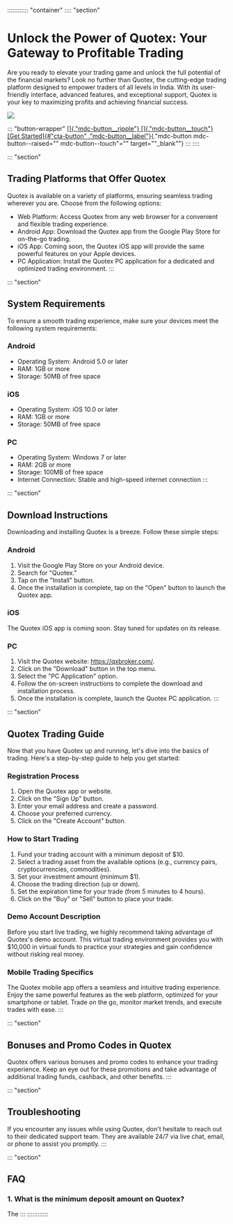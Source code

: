 :::::::::::: \"container\"
:::: \"section\"
# Unlock the Power of Quotex: Your Gateway to Profitable Trading

Are you ready to elevate your trading game and unlock the full potential
of the financial markets? Look no further than Quotex, the cutting-edge
trading platform designed to empower traders of all levels in India.
With its user-friendly interface, advanced features, and exceptional
support, Quotex is your key to maximizing profits and achieving
financial success.

[![](https://static.quotex.io/files/4_en/300_250.jpg)](https://traff.sbs/brokerqxlid)

::: \"button-wrapper\"
[[]{."mdc-button__ripple"} []{."mdc-button__touch"} [Get
Started]{#"cta-button"
."mdc-button__label"}](\%22https://traff.sbs/brokerqxlid\%22){."mdc-button
mdc-button--raised="" mdc-button--touch"="" target=""_blank""}
:::
::::

::: \"section\"
## Trading Platforms that Offer Quotex

Quotex is available on a variety of platforms, ensuring seamless trading
wherever you are. Choose from the following options:

-   Web Platform: Access Quotex from any web browser for a convenient
    and flexible trading experience.
-   Android App: Download the Quotex app from the Google Play Store for
    on-the-go trading.
-   iOS App: Coming soon, the Quotex iOS app will provide the same
    powerful features on your Apple devices.
-   PC Application: Install the Quotex PC application for a dedicated
    and optimized trading environment.
:::

::: \"section\"
## System Requirements

To ensure a smooth trading experience, make sure your devices meet the
following system requirements:

### Android

-   Operating System: Android 5.0 or later
-   RAM: 1GB or more
-   Storage: 50MB of free space

### iOS

-   Operating System: iOS 10.0 or later
-   RAM: 1GB or more
-   Storage: 50MB of free space

### PC

-   Operating System: Windows 7 or later
-   RAM: 2GB or more
-   Storage: 100MB of free space
-   Internet Connection: Stable and high-speed internet connection
:::

::: \"section\"
## Download Instructions

Downloading and installing Quotex is a breeze. Follow these simple
steps:

### Android

1.  Visit the Google Play Store on your Android device.
2.  Search for "Quotex."
3.  Tap on the "Install" button.
4.  Once the installation is complete, tap on the "Open" button to
    launch the Quotex app.

### iOS

The Quotex iOS app is coming soon. Stay tuned for updates on its
release.

### PC

1.  Visit the Quotex website: https://qxbroker.com/.
2.  Click on the "Download" button in the top menu.
3.  Select the "PC Application" option.
4.  Follow the on-screen instructions to complete the download and
    installation process.
5.  Once the installation is complete, launch the Quotex PC application.
:::

::: \"section\"
## Quotex Trading Guide

Now that you have Quotex up and running, let\'s dive into the basics of
trading. Here\'s a step-by-step guide to help you get started:

### Registration Process

1.  Open the Quotex app or website.
2.  Click on the "Sign Up" button.
3.  Enter your email address and create a password.
4.  Choose your preferred currency.
5.  Click on the "Create Account" button.

### How to Start Trading

1.  Fund your trading account with a minimum deposit of \$10.
2.  Select a trading asset from the available options (e.g., currency
    pairs, cryptocurrencies, commodities).
3.  Set your investment amount (minimum \$1).
4.  Choose the trading direction (up or down).
5.  Set the expiration time for your trade (from 5 minutes to 4 hours).
6.  Click on the "Buy" or "Sell" button to place your trade.

### Demo Account Description

Before you start live trading, we highly recommend taking advantage of
Quotex\'s demo account. This virtual trading environment provides you
with \$10,000 in virtual funds to practice your strategies and gain
confidence without risking real money.

### Mobile Trading Specifics

The Quotex mobile app offers a seamless and intuitive trading
experience. Enjoy the same powerful features as the web platform,
optimized for your smartphone or tablet. Trade on the go, monitor market
trends, and execute trades with ease.
:::

::: \"section\"
## Bonuses and Promo Codes in Quotex

Quotex offers various bonuses and promo codes to enhance your trading
experience. Keep an eye out for these promotions and take advantage of
additional trading funds, cashback, and other benefits.
:::

::: \"section\"
## Troubleshooting

If you encounter any issues while using Quotex, don\'t hesitate to reach
out to their dedicated support team. They are available 24/7 via live
chat, email, or phone to assist you promptly.
:::

::: \"section\"
## FAQ

### 1. What is the minimum deposit amount on Quotex?

The
:::
::::::::::::

